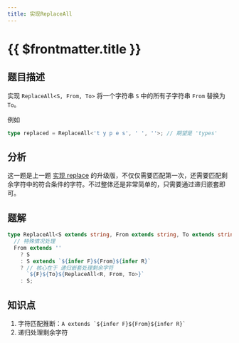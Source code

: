 ```yaml
---
title: 实现ReplaceAll
---
```


# {{ $frontmatter.title }}

## 题目描述

实现 `ReplaceAll<S, From, To>` 将一个字符串 `S` 中的所有子字符串 `From` 替换为 `To`。

例如

```ts
type replaced = ReplaceAll<'t y p e s', ' ', ''>; // 期望是 'types'
```

## 分析

这一题是上一题 [实现 replace](/medium/实现Replace.md) 的升级版，不仅仅需要匹配第一次，还需要匹配剩余字符中的符合条件的字符。不过整体还是非常简单的，只需要通过递归嵌套即可。

## 题解

```ts
type ReplaceAll<S extends string, From extends string, To extends string> =
  // 特殊情况处理
  From extends ''
    ? S
    : S extends `${infer F}${From}${infer R}`
    ? // 核心在于 递归嵌套处理剩余字符
      `${F}${To}${ReplaceAll<R, From, To>}`
    : S;
```

## 知识点

1. 字符匹配推断：`` A extends `${infer F}${From}${infer R}`  ``
2. 递归处理剩余字符